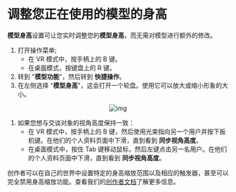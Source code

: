 # 调整您正在使用的模型的身高

**模型身高**设置可让您实时调整您的**模型身高**，而无需对模型进行额外的修改。

1. 打开操作菜单;
    - 在 VR 模式中，按手柄上的 B 键。
    - 在桌面模式，按键盘上的 R 键。
2. 转到 "**模型功能**"，然后转到 **快捷操作**。
3. 在左侧选择 "**模型身高**"，这会打开一个轮盘。使用它可以放大或缩小形象的大小。

<center>

![img](/docs.vrchat.com/images/adjusting-your-avatars-height-1.png)

</center>

1. 如果您想与交谈对象的视角高度保持一致：
    - 在 VR 模式中，按手柄上的 B 键，然后使用光束指向另一个用户并按下扳机键。在他们的个人资料页面中下滑，直到看到 **同步视角高度**。
    - 在桌面模式中，按住 Tab 键移动鼠标，然后左键点击另一名用户。在他们的个人资料页面中下滑，直到看到 **同步视角高度**。

创作者可以在自己的世界中设置特定的身高缩放范围以及相应的触发器，甚至可以完全禁用身高缩放功能。查看我们的[创作者文档](/creators.vrchat.com/worlds/udon/players/player-avatar-scaling)了解更多信息。
